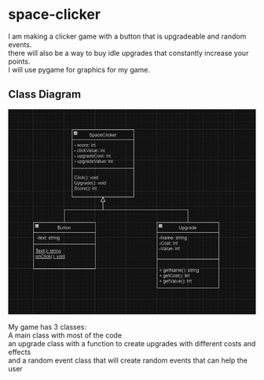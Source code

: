 # space-clicker

I am making a clicker game with a button that is upgradeable and random events.  
there will also be a way to buy idle upgrades that constantly increase your points.  
I will use pygame for graphics for my game.  

## Class Diagram
![Gameplay](https://github.com/AidanSlovik/space-clicker/blob/main/images/indic%20class%20diagram.png?raw=true "Class Diagram")

My game has 3 classes:  
A main class with most of the code  
an upgrade class with a function to create upgrades with different costs and effects  
and a random event class that will create random events that can help the user  
